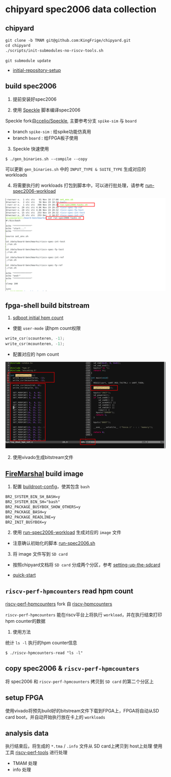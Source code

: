 # chipyard spec2006 data collection  

## chipyard

```
git clone -b TMAM git@github.com:KingFrige/chipyard.git
cd chipyard
./scripts/init-submodules-no-riscv-tools.sh

git submodule update
```

- [initial-repository-setup](https://chipyard.readthedocs.io/en/latest/Chipyard-Basics/Initial-Repo-Setup.html#initial-repository-setup)

## build spec2006   

1. 提前安装好spec2006  

2. 使用 [Speckle](https://github.com/KingFrige/Speckle) 脚本编译spec2006   

Speckle fork自[ccelio/Speckle](https://github.com/ccelio/Speckle), 主要参考分支 `spike-sim` 与 `board`  
  - branch `spike-sim` : 给spike功能仿真用  
  - branch `board` : 给FPGA板子使用  

3. Speckle 快速使用  

```
$ ./gen_binaries.sh --compile --copy
```

可以更新 `gen_binaries.sh` 中的 `INPUT_TYPE & SUITE_TYPE` 生成对应的workloads

4. 将需要执行的 workloads 打包到脚本中，可以进行批处理，请参考 [run-spec2006-workload](https://github.com/KingFrige/run-spec2006-workload/blob/main/misc/run-spec2006-tasks.sh)

![](picture/run-spec2006-tasks.png)


## fpga-shell build bitstream  

1. [sdboot initial hpm count](https://github.com/KingFrige/chipyard/tree/TMAM/fpga/src/main/resources/vcu118/sdboot)   

- 使能 `user-mode` 读hpm count权限

```c
write_csr(scounteren, -1);
write_csr(mcounteren, -1);
```

- 配置对应的 hpm count

![](picture/sdboot.png)


2. 使用vivado生成bitstream文件


## [FireMarshal](https://github.com/KingFrige/FireMarshal/tree/perf) build image

1. 配置 [buildroot-config](https://github.com/KingFrige/FireMarshal/blob/perf/boards/prototype/base-workloads/br-base/buildroot-config)，使其包含 `bash`  

```
BR2_SYSTEM_BIN_SH_BASH=y
BR2_SYSTEM_BIN_SH="bash"
BR2_PACKAGE_BUSYBOX_SHOW_OTHERS=y
BR2_PACKAGE_BASH=y
BR2_PACKAGE_READLINE=y
BR2_INIT_BUSYBOX=y
```

2. 使用 [run-spec2006-workload](https://github.com/KingFrige/run-spec2006-workload) 生成对应的 `image` 文件

- 注意确认初始化的脚本 [run-spec2006.sh](https://github.com/KingFrige/run-spec2006-workload/blob/main/overlay/run-spec2006.sh)

3. 将 image 文件写到 `SD card`  

- 按照chipyard文档将 `SD card` 分成两个分区，参考 [setting-up-the-sdcard](https://chipyard.readthedocs.io/en/latest/Prototyping/VCU118.html#setting-up-the-sdcard)

- [quick-start](https://github.com/KingFrige/FireMarshal/blob/perf/quick-start.md)


## `riscv-perf-hpmcounters` read hpm count   

[riscv-perf-hpmcounters](https://github.com/KingFrige/riscv-perf-hpmcounters) fork 自 [riscv-hpmcounters](https://github.com/ccelio/riscv-hpmcounters)

`riscv-perf-hpmcounters` 能在riscv平台上将执行 `workload`，并在执行结束打印 hpm counter的数据


1. 使用方法

统计 `ls -l` 执行的hpm counter信息

```
$ ./riscv-hpmcounters-read "ls -l"
```

## copy spec2006 & `riscv-perf-hpmcounters`  

将 spec2006 和 `riscv-perf-hpmcounters` 拷贝到 `SD card` 的第二个分区上


## setup FPGA   

使用vivado将预先build好的bitstream文件下载到FPGA上，FPGA将自动从SD card boot，并自动开始执行放在卡上的 `workloads`


## analysis data  

执行结束后，将生成的 `*.tma` / `.info` 文件从 SD card上拷贝到 host上处理
使用工具 [riscv-perf-tools](https://github.com/KingFrige/riscv-perf-tools) 进行处理

- TMAM 处理 
- info 处理

